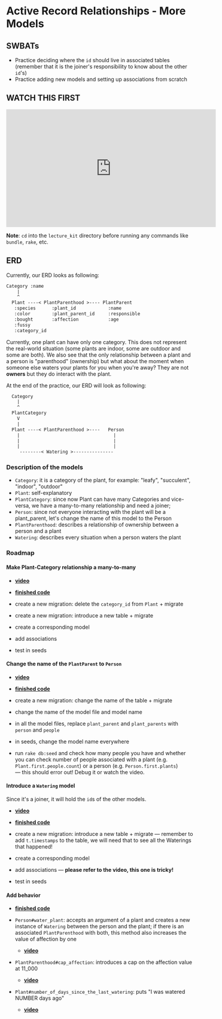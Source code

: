 # Active Record Relationships - More Models

## SWBATs

- Practice deciding where the `id` should live in associated tables (remember
  that it is the joiner's responsibility to know about the other `id`'s)
- Practice adding new models and setting up associations from scratch

## WATCH THIS FIRST


<iframe width="560" height="315" src="https://www.youtube.com/embed/MXkmCTywFFM?rel=0&amp;showinfo=0" frameborder="0" allowfullscreen></iframe>

**Note**: `cd` into the `lecture_kit` directory before running any commands
like `bundle`, `rake`, etc.

## ERD

Currently, our ERD looks as following:

```txt
Category :name
    |
    ^
  Plant ----< PlantParenthood >---- PlantParent
   :species      :plant_id            :name
   :color        :plant_parent_id     :responsible
   :bought       :affection           :age
   :fussy
   :category_id
```

Currently, one plant can have only one category. This does not represent the
real-world situation (some plants are indoor, some are outdoor and some are
both). We also see that the only relationship between a plant and a person is
"parenthood" (ownership) but what about the moment when someone else waters your
plants for you when you're away? They are not **owners** but they do interact
with the plant.

At the end of the practice, our ERD will look as following:

```txt
  Category
    |
    ^
  PlantCategory
    V
    |
  Plant ----< PlantParenthood >----   Person
    |                                   |
    |                                   |
    |                                   |
     --------< Watering >---------------
```

### Description of the models

- `Category`: it is a category of the plant, for example: "leafy",
  "succulent", "indoor", "outdoor"
- `Plant`: self-explanatory
- `PlantCategory`: since now Plant can have many Categories and vice-versa, we
  have a many-to-many relationship and need a joiner;
- `Person`: since not everyone interacting with the plant will be a
  plant_parent, let's change the name of this model to the Person
- `PlantParenthood`: describes a relationship of ownership between a person
  and a plant
- `Watering`: describes every situation when a person waters the plant

### Roadmap

#### Make Plant-Category relationship a many-to-many

- [**video**](https://youtu.be/6ZpZESODKQ8)
- [**finished code**](https://github.com/learn-co-curriculum/ar-more-models-practice/tree/first-and-second)

- create a new migration: delete the `category_id` from `Plant` + migrate
- create a new migration: introduce a new table + migrate
- create a corresponding model
- add associations
- test in seeds

#### Change the name of the `PlantParent` to `Person`

- [**video**](https://youtu.be/P5WVCoWCLhg)
- [**finished code**](https://github.com/learn-co-curriculum/ar-more-models-practice/tree/first-and-second)

- create a new migration: change the name of the table + migrate
- change the name of the model file and model name
- in all the model files, replace `plant_parent` and `plant_parents` with
  `person` and `people`
- in seeds, change the model name everywhere
- run `rake db:seed` and check how many people you have and whether you can
  check number of people associated with a plant (e.g.
  `Plant.first.people.count`) or a person (e.g. `Person.first.plants`) — this
  should error out! Debug it or watch the video.

#### Introduce a `Watering` model

Since it's a joiner, it will hold the `id`s of the other models.

- [**video**](https://youtu.be/QU166h3QrAc)
- [**finished code**](https://github.com/learn-co-curriculum/ar-more-models-practice/tree/third-deliverable)

- create a new migration: introduce a new table + migrate — remember to add `t.timestamps` to the table, we will need that to see all the Waterings that happened!
- create a corresponding model
- add associations — **please refer to the video, this one is tricky!**
- test in seeds

#### Add behavior

- [**finished code**](https://github.com/learn-co-curriculum/ar-more-models-practice/tree/fourth-deliverable)

- `Person#water_plant`: accepts an argument of a plant and creates a new instance of `Watering` between the person and the plant; if there is an associated `PlantParenthood` with both, this method also increases the value of affection by one
  - [**video**](https://youtu.be/u8GhZn_u5tg)
- `PlantParenthood#cap_affection`: introduces a cap on the affection value at 11_000
  - [**video**](https://youtu.be/V5vbXF47ASM)
- `Plant#number_of_days_since_the_last_watering`: puts "I was watered NUMBER days ago"
  - [**video**](https://youtu.be/AmwKAuL0BXc)
